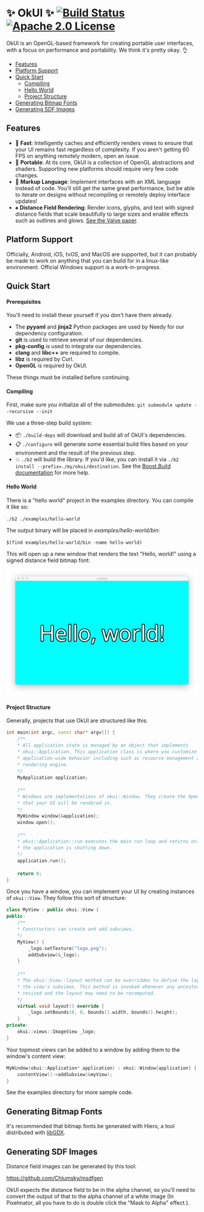 # :sparkles: OkUI :sparkles: [![Build Status](https://travis-ci.org/bittorrent/okui.svg?branch=master)](https://travis-ci.org/bittorrent/okui) [![Apache 2.0 License](https://img.shields.io/badge/license-Apache%202.0-blue.svg)](./LICENSE)

OkUI is an OpenGL-based framework for creating portable user interfaces, with a focus on performance and portability. We think it's pretty okay. :ok_hand:

* [Features](#features)
* [Platform Support](#platform-support)
* [Quick Start](#quick-start)
    * [Compiling](#compiling)
    * [Hello World](#hello-world)
    * [Project Structure](#project-structure)
* [Generating Bitmap Fonts](#generating-bitmap-fonts)
* [Generating SDF Images](#generating-sdf-images)

## Features

* :rocket: **Fast**: Intelligently caches and efficiently renders views to ensure that your UI remains fast regardless of complexity. If you aren't getting 60 FPS on anything remotely modern, open an issue.
* :handbag: **Portable**: At its core, OkUI is a collection of OpenGL abstractions and shaders. Supporting new platforms should require very few code changes.
* :dizzy: **Markup Language**: Implement interfaces with an XML language instead of code. You'll still get the same great performance, but be able to iterate on designs without recompiling or remotely deploy interface updates!
* :spades: **Distance Field Rendering**: Render icons, glyphs, and text with signed distance fields that scale beautifully to large sizes and enable effects such as outlines and glows. [See the Valve paper](http://www.valvesoftware.com/publications/2007/SIGGRAPH2007_AlphaTestedMagnification.pdf).

## Platform Support

Officially, Android, iOS, tvOS, and MacOS are supported, but it can probably be made to work on anything that you can build for in a linux-like environment. Official Windows support is a work-in-progress.

## Quick Start

#### Prerequisites

You'll need to install these yourself if you don't have them already.

* The **pyyaml** and **jinja2** Python packages are used by Needy for our dependency configuration.
* **git** is used to retrieve several of our dependencies.
* **pkg-config** is used to integrate our dependencies.
* **clang** and **libc++** are required to compile.
* **libz** is required by Curl.
* **OpenGL** is required by OkUI.

These things must be installed before continuing.

#### Compiling

First, make sure you initialize all of the submodules: `git submodule update --recursive --init`

We use a three-step build system:

* :package: `./build-deps` will download and build all of OkUI's dependencies.
* :clipboard: `./configure` will generate some essential build files based on your environment and the result of the previous step.
* :boom: `./b2` will build the library. If you'd like, you can install it via `./b2 install --prefix=./my/okui/destination`. See the [Boost.Build documentation](http://www.boost.org/build/) for more help.

#### Hello World

There is a "hello world" project in the examples directory. You can compile it like so:

`./b2 ./examples/hello-world`

The output binary will be placed in *examples/hello-world/bin*:

`$(find examples/hello-world/bin -name hello-world)`

This will open up a new window that renders the text "Hello, world!" using a signed distance field bitmap font:

![Hello, world!](./examples/hello-world/screenshot.png)

#### Project Structure

Generally, projects that use OkUI are structured like this:

```c++
int main(int argc, const char* argv[]) {
    /**
    * All application state is managed by an object that implements
    * okui::Application. This application class is where you customize
    * application-wide behavior including such as resource management and
    * rendering engine.
    */
    MyApplication application;

    /**
    * Windows are implementations of okui::Window. They create the OpenGL view
    * that your UI will be rendered in.
    */
    MyWindow window{&application};
    window.open();

    /**
    * okui::Application::run executes the main run loop and returns only when
    * the application is shutting down.
    */
    application.run();

    return 0;
}
```

Once you have a window, you can implement your UI by creating instances of `okui::View`. They follow this sort of structure:

```c++
class MyView : public okui::View {
public:
    /**
    * Constructors can create and add subviews.
    */
    MyView() {
        _logo.setTexture("logo.png");
        addSubview(&_logo);
    }

    /**
    * The okui::View::layout method can be overridden to define the layout of
    * the view's subviews. This method is invoked whenever any ancestor is
    * resized and the layout may need to be recomputed.
    */
    virtual void layout() override {
        _logo.setBounds(0, 0, bounds().width, bounds().height);
    }
private:
    okui::views::ImageView _logo;
}
```

Your topmost views can be added to a window by adding them to the window's content view:

```c++
MyWindow(okui::Application* application) : okui::Window{application} {
    contentView()->addSubview(&myView);
}
```

See the examples directory for more sample code.

## Generating Bitmap Fonts

It's recommended that bitmap fonts be generated with Hiero, a tool distributed with [libGDX](https://github.com/libgdx/libgdx).

## Generating SDF Images

Distance field images can be generated by this tool:

https://github.com/Chlumsky/msdfgen

OkUI expects the distance field to be in the alpha channel, so you'll need to convert the output of
that to the alpha channel of a white image (In Pixelmator, all you have to do is double click the
"Mask to Alpha" effect.).
